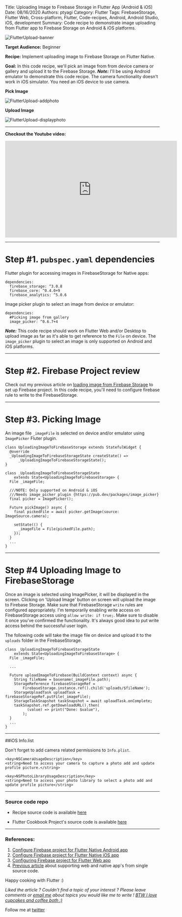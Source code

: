 Title: Uploading Image to Firebase Storage in Flutter App (Android & iOS)
Date: 08/16/2020
Authors: ptyagi
Category: Flutter
Tags: FirebaseStorage, Flutter Web, Cross-platform, Flutter, Code-recipes, Android, Android Studio, iOS, development
Summary: Code recipe to demonstrate image uploading from Flutter app to Firebase Storage on Android & iOS platforms.

![FlutterUpload-banner]({attach}../../images/flutter/upload_image_banner.jpg)

**Target Audience:** Beginner

**Recipe:** Implement uploading image to Firebase Storage on Flutter Native.

**Goal:** In this code recipe, we'll pick an image from from device camera or gallery and upload it to the Firebase Storage.
***Note:*** I'll be using Android emulator to demonstrate this code recipe. The camera functionality doesn't work in iOS simulator. You need an iOS device to use camera.

**Pick Image**

![FlutterUpload-addphoto]({attach}../../images/flutter/image_upload1.jpg)


**Upload Image**

![FlutterUpload-displayphoto]({attach}../../images/flutter/image_upload2.jpg)


---
**Checkout the Youtube video:**

<iframe width="560" height="315" src="https://www.youtube.com/embed/nfrr5zdINSQ" frameborder="0" allow="accelerometer; autoplay; encrypted-media; gyroscope; picture-in-picture" allowfullscreen></iframe>

---

# Step #1. `pubspec.yaml` dependencies

Flutter plugin for accessing images in FirebaseStorage for Native apps:

```
dependencies:
  firebase_storage: ^3.0.8
  firebase_core: ^0.4.0+9
  firebase_analytics: ^5.0.6
```

Image picker plugin to select an image from device or emulator:

```
dependencies:
  #Picking image from gallery
  image_picker: ^0.6.7+4
```

***Note:*** This code recipe should work on Flutter Web and/or Desktop to upload image as far as it's able to get reference to the `File` on device. The `image_picker` plugin to select an image is only supported on Android and iOS platforms.

---

# Step #2. Firebase Project review

Check out my previous article on [loading image from Firebase Storage](https://ptyagicodecamp.github.io/loading-image-from-firebase-storage-in-flutter-app-android-ios-web.html) to set up Firebase project.
In this code recipe, you'll need to configure firebase rule to write to the FirebaseStorage.

---

# Step #3. Picking Image

An image file `_imageFile` is selected on device and/or emulator using `ImagePicker` Fluter plugin.

```
class UploadingImageToFirebaseStorage extends StatefulWidget {
  @override
  _UploadingImageToFirebaseStorageState createState() =>
      _UploadingImageToFirebaseStorageState();
}

class _UploadingImageToFirebaseStorageState
    extends State<UploadingImageToFirebaseStorage> {
  File _imageFile;

  ///NOTE: Only supported on Android & iOS
  ///Needs image_picker plugin {https://pub.dev/packages/image_picker}
  final picker = ImagePicker();

  Future pickImage() async {
    final pickedFile = await picker.getImage(source: ImageSource.camera);

    setState(() {
      _imageFile = File(pickedFile.path);
    });
  }
  ...
}
```
---

# Step #4 Uploading Image to FirebaseStorage

Once an image is selected using ImagePicker, it will be displayed in the screen. Clicking on 'Upload Image' button on screen will upload the image to Firebase Storage. Make sure that FirebaseStorage `write` rules are configured appropriately. I'm temporarily enabling write access on FirebaseStorage access using `allow write: if true;`. Make sure to disable it once you've confirmed the functionality. It's always good idea to put write access behind the successful user login.

The following code will take the image file on device and upload it to the `uploads` folder in the FirebaseStorage.

```
class _UploadingImageToFirebaseStorageState
    extends State<UploadingImageToFirebaseStorage> {
  File _imageFile;

  ...

  Future uploadImageToFirebase(BuildContext context) async {
    String fileName = basename(_imageFile.path);
    StorageReference firebaseStorageRef =
        FirebaseStorage.instance.ref().child('uploads/$fileName');
    StorageUploadTask uploadTask = firebaseStorageRef.putFile(_imageFile);
    StorageTaskSnapshot taskSnapshot = await uploadTask.onComplete;
    taskSnapshot.ref.getDownloadURL().then(
          (value) => print("Done: $value"),
        );
  }
  ...
}
```

---

##iOS Info.list

Don't forget to add camera related permissions to `Info.plist`.

```
<key>NSCameraUsageDescription</key>
<string>Need to access your camera to capture a photo add and update profile picture.</string>

<key>NSPhotoLibraryUsageDescription</key>
<string>Need to access your photo library to select a photo add and update profile picture</string>
```

---

### Source code repo ###

* Recipe source code is available [here](https://github.com/ptyagicodecamp/flutter_cookbook/blob/widgets/flutter_widgets/lib/images/upload_image.dart)

* Flutter Cookbook Project's source code is available [here](https://github.com/ptyagicodecamp/flutter_cookbook/tree/widgets/flutter_widgets/)

---


### References: ###

1. [Configure Firebase project for Flutter Native Android app](https://firebase.google.com/docs/android/setup)
2. [Configure Firebase project for Flutter Native iOS app](https://firebase.google.com/docs/ios/setup)
3. [Configuring Firebase project for Flutter Web app](https://firebase.google.com/docs/web/setup)
4. [Previous article](https://ptyagicodecamp.github.io/migrating-to-flutter-19-implementing-cross-platform-firebase-login-in-flutter-apps.html) about supporting web and native app's from single source code.


Happy cooking with Flutter :)

_Liked the article ?
Couldn't find a topic of your interest ? Please leave comments or [email me](mailto:ptyagicodecamp@gmail.com) about topics you would like me to write !
[BTW I love cupcakes and coffee both :)](https://www.paypal.me/pritya)_

Follow me at [twitter](https://twitter.com/ptyagi13)
